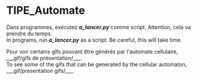 # TIPE_Automate
Dans programmes, exécutez ___a_lancer.py___ comme script.
Attention, cela va prendre du temps.<br>
In programs, run ___a_lancer.py___ as a script.
Be careful, this will take time.
<p>
Pour voir certains gifs pouvant être générés par l'automate cellulaire, ___gif/gifs de présentation/___.<br>
To see some of the gifs that can be generated by the cellular automaton, ___gif/presentation gifs/___.</p>
